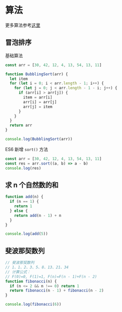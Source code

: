 # 算法

更多算法参考[这里](https://github.com/Tyh2001/leetcode-sprint)

## 冒泡排序

基础算法

```js
const arr = [30, 42, 12, 4, 13, 54, 13, 11]

function BubblingSort(arr) {
  let item
  for (let i = 0; i < arr.length - 1; i++) {
    for (let j = 0; j < arr.length - 1 - i; j++) {
      if (arr[i] > arr[j]) {
        item = arr[i]
        arr[i] = arr[j]
        arr[j] = item
      }
    }
  }
  return arr
}

console.log(BubblingSort(arr))
```

ES6 新增 `sort()` 方法

```js
const arr = [30, 42, 12, 4, 13, 54, 13, 11]
const res = arr.sort((a, b) => a - b)
console.log(res)
```

## 求 n 个自然数的和

```js
function add(n) {
  if (n == 1) {
    return 1
  } else {
    return add(n - 1) + n
  }
}

console.log(add(5))
```

## 斐波那契数列

```js
// 斐波那契数列
// 1、1、2、3、5、8、13、21、34
// 计算公式：
// F(0)=0, F(1)=1, F(n)=F(n - 1)+F(n - 2)
function fibonacci(n) {
  if (n <= 2 && n !== 0) return 1
  return fibonacci(n - 1) + fibonacci(n - 2)
}

console.log(fibonacci(6))
```
